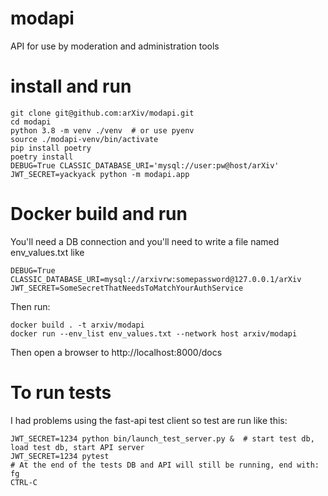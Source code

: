# modapi

API for use by moderation and administration tools

# install and run

    git clone git@github.com:arXiv/modapi.git
    cd modapi
    python 3.8 -m venv ./venv  # or use pyenv
    source ./modapi-venv/bin/activate
    pip install poetry
    poetry install
    DEBUG=True CLASSIC_DATABASE_URI='mysql://user:pw@host/arXiv' JWT_SECRET=yackyack python -m modapi.app

# Docker build and run
You'll need a DB connection and you'll need to write a file named env_values.txt like

    DEBUG=True
    CLASSIC_DATABASE_URI=mysql://arxivrw:somepassword@127.0.0.1/arXiv
    JWT_SECRET=SomeSecretThatNeedsToMatchYourAuthService

Then run:

    docker build . -t arxiv/modapi
    docker run --env_list env_values.txt --network host arxiv/modapi

Then open a browser to http://localhost:8000/docs

# To run tests
I had problems using the fast-api test client so test are run like this:

    JWT_SECRET=1234 python bin/launch_test_server.py &  # start test db, load test db, start API server
    JWT_SECRET=1234 pytest 
    # At the end of the tests DB and API will still be running, end with:
    fg
    CTRL-C
